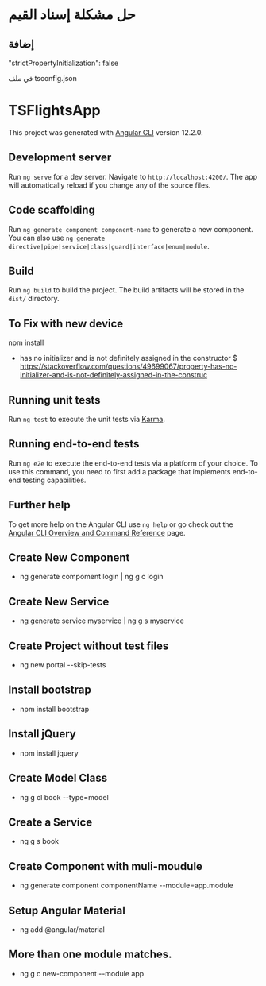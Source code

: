 # حل مشكلة إسناد القيم
## إضافة
"strictPropertyInitialization": false

في ملف tsconfig.json 


# TSFlightsApp

This project was generated with [Angular CLI](https://github.com/angular/angular-cli) version 12.2.0.

## Development server

Run `ng serve` for a dev server. Navigate to `http://localhost:4200/`. The app will automatically reload if you change any of the source files.

## Code scaffolding

Run `ng generate component component-name` to generate a new component. You can also use `ng generate directive|pipe|service|class|guard|interface|enum|module`.

## Build

Run `ng build` to build the project. The build artifacts will be stored in the `dist/` directory.

## To Fix with new device
npm install

- has no initializer and is not definitely assigned in the constructor
$ https://stackoverflow.com/questions/49699067/property-has-no-initializer-and-is-not-definitely-assigned-in-the-construc



## Running unit tests

Run `ng test` to execute the unit tests via [Karma](https://karma-runner.github.io).

## Running end-to-end tests

Run `ng e2e` to execute the end-to-end tests via a platform of your choice. To use this command, you need to first add a package that implements end-to-end testing capabilities.

## Further help

To get more help on the Angular CLI use `ng help` or go check out the [Angular CLI Overview and Command Reference](https://angular.io/cli) page.

## Create New Component
- ng generate compoment login | ng g c login

## Create New Service
- ng generate service myservice | ng g s myservice

## Create Project without test files
- ng new portal --skip-tests

## Install bootstrap
- npm install bootstrap

## Install jQuery
- npm install jquery

## Create Model Class
- ng g cl book --type=model

## Create a Service
- ng g s book

## Create Component with muli-moudule
- ng generate component componentName --module=app.module

## Setup Angular Material
- ng add @angular/material

## More than one module matches.
- ng g c new-component --module app


